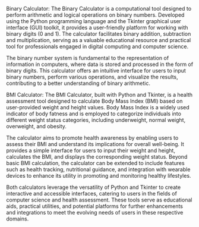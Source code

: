 Binary Calculator:
The Binary Calculator is a computational tool designed to perform arithmetic and logical operations on binary numbers. Developed using the Python programming language and the Tkinter graphical user interface (GUI) toolkit, it provides a user-friendly platform for working with binary digits (0 and 1). The calculator facilitates binary addition, subtraction and multiplication, serving as a valuable educational resource and practical tool for professionals engaged in digital computing and computer science.

The binary number system is fundamental to the representation of information in computers, where data is stored and processed in the form of binary digits. This calculator offers an intuitive interface for users to input binary numbers, perform various operations, and visualize the results, contributing to a better understanding of binary arithmetic.

BMI Calculator:
The BMI Calculator, built with Python and Tkinter, is a health assessment tool designed to calculate Body Mass Index (BMI) based on user-provided weight and height values. Body Mass Index is a widely used indicator of body fatness and is employed to categorize individuals into different weight status categories, including underweight, normal weight, overweight, and obesity.

The calculator aims to promote health awareness by enabling users to assess their BMI and understand its implications for overall well-being. It provides a simple interface for users to input their weight and height, calculates the BMI, and displays the corresponding weight status. Beyond basic BMI calculation, the calculator can be extended to include features such as health tracking, nutritional guidance, and integration with wearable devices to enhance its utility in promoting and monitoring healthy lifestyles.

Both calculators leverage the versatility of Python and Tkinter to create interactive and accessible interfaces, catering to users in the fields of computer science and health assessment. These tools serve as educational aids, practical utilities, and potential platforms for further enhancements and integrations to meet the evolving needs of users in these respective domains.
